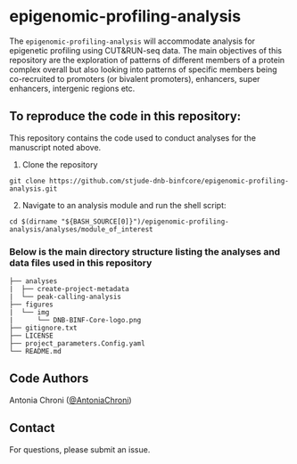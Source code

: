 # epigenomic-profiling-analysis

The `epigenomic-profiling-analysis` will accommodate analysis for epigenetic profiling using CUT&RUN-seq data. The main objectives of this repository are the exploration of patterns of different members of a protein complex overall but also looking into patterns of specific members being co-recruited to promoters (or bivalent promoters), enhancers, super enhancers, intergenic regions etc.


## To reproduce the code in this repository:
This repository contains the code used to conduct analyses for the manuscript noted above.

1. Clone the repository
```
git clone https://github.com/stjude-dnb-binfcore/epigenomic-profiling-analysis.git
```

2. Navigate to an analysis module and run the shell script:
```
cd $(dirname "${BASH_SOURCE[0]}")/epigenomic-profiling-analysis/analyses/module_of_interest
```

### Below is the main directory structure listing the analyses and data files used in this repository

```
├── analyses
|  ├── create-project-metadata
|  └── peak-calling-analysis
├── figures
|  └── img
|      └── DNB-BINF-Core-logo.png
├── gitignore.txt
├── LICENSE
├── project_parameters.Config.yaml
└── README.md
```


## Code Authors

Antonia Chroni ([@AntoniaChroni](https://github.com/AntoniaChroni))

## Contact

For questions, please submit an issue.

